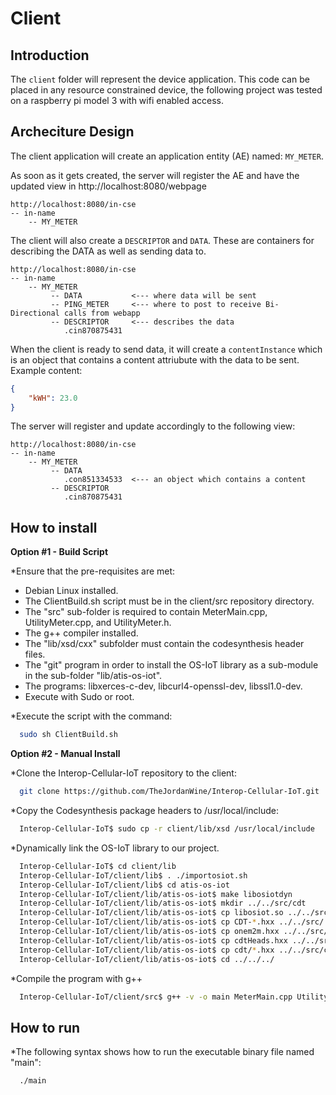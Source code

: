 # Client

## Introduction

The `client` folder will represent the device application. This code can be placed in any resource constrained device, the following project was tested on a raspberry pi model 3 with wifi enabled access.


## Archeciture Design

The client application will create an application entity (AE) named: `MY_METER`.

As soon as it gets created, the server will register the AE and have the updated view in
http://localhost:8080/webpage

```
http://localhost:8080/in-cse
-- in-name
    -- MY_METER
```

The client will also create a `DESCRIPTOR` and `DATA`. These are containers for describing the DATA as well as sending data to.

```
http://localhost:8080/in-cse
-- in-name
    -- MY_METER
         -- DATA           <--- where data will be sent
         -- PING_METER     <--- where to post to receive Bi-Directional calls from webapp
         -- DESCRIPTOR     <--- describes the data
            .cin870875431  
```

When the client is ready to send data, it will create a `contentInstance` which is an object that contains a content attriubute with the data to be sent. Example content:

```json
{
    "kWH": 23.0
}
```

The server will register and update accordingly to the following view:
```
http://localhost:8080/in-cse
-- in-name
    -- MY_METER
         -- DATA           
            .con851334533  <--- an object which contains a content
         -- DESCRIPTOR     
            .cin870875431  
```

## How to install

**Option #1 - Build Script**

*Ensure that the pre-requisites are met:

  - Debian Linux installed.
  - The ClientBuild.sh script must be in the client/src repository directory.
  - The "src" sub-folder is required to contain MeterMain.cpp, UtilityMeter.cpp, and UtilityMeter.h.
  - The g++ compiler installed.
  - The "lib/xsd/cxx" subfolder must contain the codesynthesis header files.
  - The "git" program in order to install the OS-IoT library as a sub-module in the sub-folder "lib/atis-os-iot".
  - The programs:  libxerces-c-dev, libcurl4-openssl-dev, libssl1.0-dev.
  - Execute with Sudo or root.

*Execute the script with the command:

```bash
  sudo sh ClientBuild.sh
```

**Option #2 - Manual Install**

*Clone the Interop-Cellular-IoT repository to the client:
```bash
  git clone https://github.com/TheJordanWine/Interop-Cellular-IoT.git
```

*Copy the Codesynthesis package headers to /usr/local/include:
```bash
  Interop-Cellular-IoT$ sudo cp -r client/lib/xsd /usr/local/include
```

*Dynamically link the OS-IoT library to our project.

```bash
  Interop-Cellular-IoT$ cd client/lib
  Interop-Cellular-IoT/client/lib$ . ./importosiot.sh
  Interop-Cellular-IoT/client/lib$ cd atis-os-iot
  Interop-Cellular-IoT/client/lib/atis-os-iot$ make libosiotdyn
  Interop-Cellular-IoT/client/lib/atis-os-iot$ mkdir ../../src/cdt
  Interop-Cellular-IoT/client/lib/atis-os-iot$ cp libosiot.so ../../src/
  Interop-Cellular-IoT/client/lib/atis-os-iot$ cp CDT-*.hxx ../../src/
  Interop-Cellular-IoT/client/lib/atis-os-iot$ cp onem2m.hxx ../../src/
  Interop-Cellular-IoT/client/lib/atis-os-iot$ cp cdtHeads.hxx ../../src/
  Interop-Cellular-IoT/client/lib/atis-os-iot$ cp cdt/*.hxx ../../src/cdt/
  Interop-Cellular-IoT/client/lib/atis-os-iot$ cd ../../../
```

*Compile the program with g++

```bash
  Interop-Cellular-IoT/client/src$ g++ -v -o main MeterMain.cpp UtilityMeter.cpp -Wl,-rpath=. -L. -losiot -lssl -lcrypto -lxerces-c -lcurl -lpthread
```

## How to run

*The following syntax shows how to run the executable binary file named "main":

```bash
  ./main
```
